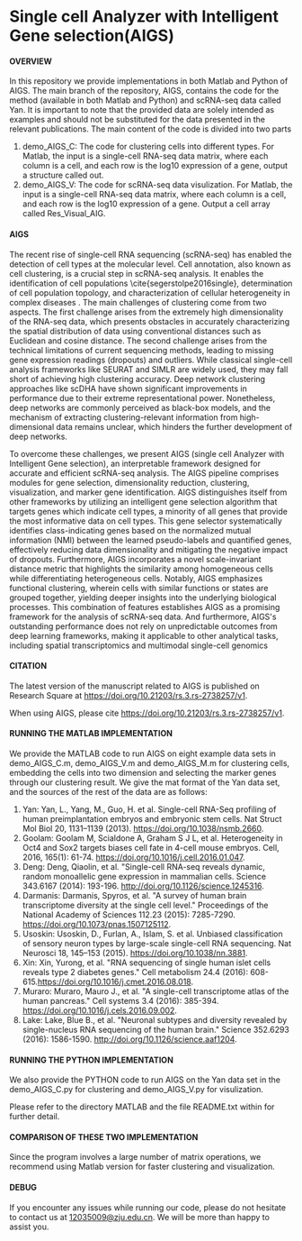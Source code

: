 # Single cell Analyzer with Intelligent Gene selection(AIGS)
#### OVERVIEW
In this repository we provide implementations in both Matlab and Python of AIGS. The main branch of the repository, AIGS, contains the code for the method (available in both Matlab and Python) and scRNA-seq data called Yan. It is important to note that the provided data are solely intended as examples and should not be substituted for the data presented in the relevant publications. The main content of the code is divided into two parts
  1. demo_AIGS_C: The code for clustering cells into different types. For Matlab, the input is a single-cell RNA-seq data matrix, where each column is a cell, and each row is the log10 expression of a gene, output a structure called out.
  2. demo_AIGS_V: The code for scRNA-seq data visulization. For Matlab, the input is a single-cell RNA-seq data matrix, where each column is a cell, and each row is the log10 expression of a gene. Output a cell array called Res_Visual_AIG.

#### AIGS
The recent rise of single-cell RNA sequencing (scRNA-seq) has enabled the detection of cell types at the molecular level.   Cell annotation, also known as cell clustering, is a crucial step in scRNA-seq analysis. It enables the identification of cell populations 
\cite{segerstolpe2016single}, determination of cell population topology, and characterization of cellular heterogeneity in complex diseases . The main challenges of clustering come from two aspects. The first challenge arises from the extremely high dimensionality of the RNA-seq data, which presents obstacles in accurately characterizing the spatial distribution of data using conventional distances such as Euclidean and cosine distance.  The second challenge arises from the technical limitations of current sequencing methods, leading to missing gene expression readings (dropouts) and outliers. While classical single-cell analysis frameworks like SEURAT and SIMLR are widely used, they may fall short of achieving high clustering accuracy.  Deep network clustering approaches like scDHA have shown significant improvements in performance due to their extreme representational power. Nonetheless, deep networks are commonly perceived as black-box models, and the mechanism of extracting clustering-relevant information from high-dimensional data remains unclear, which hinders the further development of deep networks.

To overcome these challenges, we present AIGS (single cell Analyzer with Intelligent Gene selection), an interpretable framework designed for accurate and efficient scRNA-seq analysis. The AIGS pipeline comprises modules for gene selection, dimensionality reduction, clustering, visualization, and marker gene identification. AIGS distinguishes itself from other frameworks by utilizing an intelligent gene selection algorithm that targets genes which indicate cell types, a minority of all genes that provide the most informative data on cell types. This gene selector systematically identifies class-indicating genes based on the normalized mutual information (NMI) between the learned pseudo-labels and quantified genes, effectively reducing data dimensionality and mitigating the negative impact of dropouts. Furthermore, AIGS incorporates a novel scale-invariant distance metric that highlights the similarity among homogeneous cells while differentiating heterogeneous cells. Notably, AIGS emphasizes functional clustering, wherein cells with similar functions or states are grouped together, yielding deeper insights into the underlying biological processes. This combination of features establishes AIGS as a promising framework for the analysis of scRNA-seq data. And furthermore, AIGS's outstanding performance does not rely on unpredictable outcomes from deep learning frameworks, making it applicable to other analytical tasks, including spatial transcriptomics and multimodal single-cell genomics

#### CITATION
The latest version of the manuscript related to AIGS is published on Research Square at https://doi.org/10.21203/rs.3.rs-2738257/v1.

When using AIGS, please cite https://doi.org/10.21203/rs.3.rs-2738257/v1.

#### RUNNING THE MATLAB IMPLEMENTATION
We provide the MATLAB code to run AIGS on eight example data sets in demo_AIGS_C.m, demo_AIGS_V.m and demo_AIGS_M.m for clustering cells, embedding the cells into two dimension and selecting the marker genes through our clustering result. We give the mat format of the Yan data set, and the sources of the rest of the data are as follows:
  1. Yan: Yan, L., Yang, M., Guo, H. et al. Single-cell RNA-Seq profiling of human preimplantation embryos and embryonic stem cells. Nat Struct Mol Biol 20, 1131–1139 (2013). https://doi.org/10.1038/nsmb.2660.
  2. Goolam: Goolam M, Scialdone A, Graham S J L, et al. Heterogeneity in Oct4 and Sox2 targets biases cell fate in 4-cell mouse embryos. Cell, 2016, 165(1): 61-74. https://doi.org/10.1016/j.cell.2016.01.047.
  3. Deng: Deng, Qiaolin, et al. "Single-cell RNA-seq reveals dynamic, random monoallelic gene expression in mammalian cells. Science 343.6167 (2014): 193-196. http://doi.org/10.1126/science.1245316.
  4. Darmanis: Darmanis, Spyros, et al. "A survey of human brain transcriptome diversity at the single cell level." Proceedings of the National Academy of Sciences 112.23 (2015): 7285-7290. https://doi.org/10.1073/pnas.1507125112.
  5. Usoskin: Usoskin, D., Furlan, A., Islam, S. et al. Unbiased classification of sensory neuron types by large-scale single-cell RNA sequencing. Nat Neurosci 18, 145–153 (2015). https://doi.org/10.1038/nn.3881.
  6. Xin: Xin, Yurong, et al. "RNA sequencing of single human islet cells reveals type 2 diabetes genes." Cell metabolism 24.4 (2016): 608-615.https://doi.org/10.1016/j.cmet.2016.08.018.
  7. Muraro: Muraro, Mauro J., et al. "A single-cell transcriptome atlas of the human pancreas." Cell systems 3.4 (2016): 385-394. https://doi.org/10.1016/j.cels.2016.09.002.
  8. Lake: Lake, Blue B., et al. "Neuronal subtypes and diversity revealed by single-nucleus RNA sequencing of the human brain." Science 352.6293 (2016): 1586-1590. http://doi.org/10.1126/science.aaf1204.

#### RUNNING THE PYTHON IMPLEMENTATION
We also provide the PYTHON code to run AIGS on the Yan data set in the demo_AIGS_C.py for clustering and demo_AIGS_V.py for visulization. 

Please refer to the directory MATLAB and the file README.txt within for further detail.

#### COMPARISON OF THESE TWO IMPLEMENTATION
Since the program involves a large number of matrix operations, we recommend using Matlab version for faster clustering and visualization.

#### DEBUG
If you encounter any issues while running our code, please do not hesitate to contact us at 12035009@zju.edu.cn. We will be more than happy to assist you.
